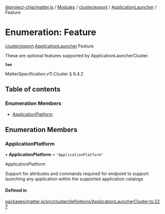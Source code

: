 [@project-chip/matter.js](../README.md) / [Modules](../modules.md) / [cluster/export](../modules/cluster_export.md) / [ApplicationLauncher](../modules/cluster_export.ApplicationLauncher.md) / Feature

# Enumeration: Feature

[cluster/export](../modules/cluster_export.md).[ApplicationLauncher](../modules/cluster_export.ApplicationLauncher.md).Feature

These are optional features supported by ApplicationLauncherCluster.

**`See`**

MatterSpecification.v11.Cluster § 6.4.2

## Table of contents

### Enumeration Members

- [ApplicationPlatform](cluster_export.ApplicationLauncher.Feature.md#applicationplatform)

## Enumeration Members

### ApplicationPlatform

• **ApplicationPlatform** = ``"ApplicationPlatform"``

ApplicationPlatform

Support for attributes and commands required for endpoint to support launching any application within the
supported application catalogs

#### Defined in

[packages/matter.js/src/cluster/definitions/ApplicationLauncherCluster.ts:227](https://github.com/project-chip/matter.js/blob/6d3b6a5d957d88a9231d6ecab4bb41f8133112be/packages/matter.js/src/cluster/definitions/ApplicationLauncherCluster.ts#L227)
